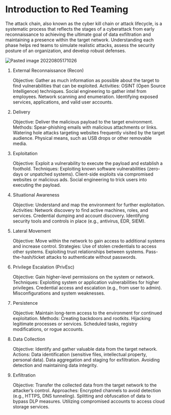 # Introduction to Red Teaming

The attack chain, also known as the cyber kill chain or attack lifecycle, is a systematic process that reflects the stages of a cyberattack from early reconnaissance to achieving the ultimate goal of data exfiltration and maintaining a presence within the target network. Understanding each phase helps red teams to simulate realistic attacks, assess the security posture of an organization, and develop robust defenses.

![Pasted image 20220805171026](https://github.com/dbissell6/Shadow_Stone/assets/50979196/55419ee4-8431-4925-a8c0-3378cc92952e)


1. External Reconnaissance (Recon)

    Objective: Gather as much information as possible about the target to find vulnerabilities that can be exploited.
    Activities:
        OSINT (Open Source Intelligence) techniques.
        Social engineering to gather intel from employees.
        Network scanning and enumeration.
        Identifying exposed services, applications, and valid user accounts.

2. Delivery

    Objective: Deliver the malicious payload to the target environment.
    Methods:
        Spear-phishing emails with malicious attachments or links.
        Watering hole attacks targeting websites frequently visited by the target audience.
        Physical means, such as USB drops or other removable media.

3. Exploitation

    Objective: Exploit a vulnerability to execute the payload and establish a foothold.
    Techniques:
        Exploiting known software vulnerabilities (zero-days or unpatched systems).
        Client-side exploits via compromised websites or malicious ads.
        Social engineering to trick users into executing the payload.

4. Situational Awareness

    Objective: Understand and map the environment for further exploitation.
    Activities:
        Network discovery to find active machines, roles, and services.
        Credential dumping and account discovery.
        Identifying security tools and controls in place (e.g., antivirus, EDR, SIEM).

5. Lateral Movement

    Objective: Move within the network to gain access to additional systems and increase control.
    Strategies:
        Use of stolen credentials to access other systems.
        Exploiting trust relationships between systems.
        Pass-the-hash/ticket attacks to authenticate without passwords.

6. Privilege Escalation (PrivEsc)

    Objective: Gain higher-level permissions on the system or network.
    Techniques:
        Exploiting system or application vulnerabilities for higher privileges.
        Credential access and escalation (e.g., from user to admin).
        Misconfigurations and system weaknesses.

7. Persistence

    Objective: Maintain long-term access to the environment for continued exploitation.
    Methods:
        Creating backdoors and rootkits.
        Hijacking legitimate processes or services.
        Scheduled tasks, registry modifications, or rogue accounts.

8. Data Collection

    Objective: Identify and gather valuable data from the target network.
    Actions:
        Data identification (sensitive files, intellectual property, personal data).
        Data aggregation and staging for exfiltration.
        Avoiding detection and maintaining data integrity.

9. Exfiltration

    Objective: Transfer the collected data from the target network to the attacker’s control.
    Approaches:
        Encrypted channels to avoid detection (e.g., HTTPS, DNS tunneling).
        Splitting and obfuscation of data to bypass DLP measures.
        Utilizing compromised accounts to access cloud storage services.
